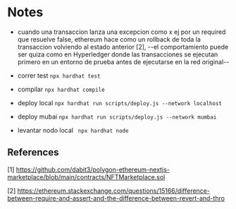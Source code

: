 # Notes

- cuando una transaccion lanza una excepcion como x ej por un required que resuelve false, ethereum hace como un rollback de toda la transaccion volviendo al estado anterior [2], --el comportamiento puede ser quiza como en Hyperledger donde las transacciones se ejecutan primero en un entorno de prueba antes de ejecutarse en la red original-- 
    

- correr test `npx hardhat test`
- compilar `npx hardhat compile`
- deploy local ` npx hardhat run scripts/deploy.js --network localhost `
- deploy mubai ` npx hardhat run scripts/deploy.js --network mumbai `
- levantar nodo local ` npx hardhat node`

## References

[1] https://github.com/dabit3/polygon-ethereum-nextjs-marketplace/blob/main/contracts/NFTMarketplace.sol

[2] https://ethereum.stackexchange.com/questions/15166/difference-between-require-and-assert-and-the-difference-between-revert-and-thro